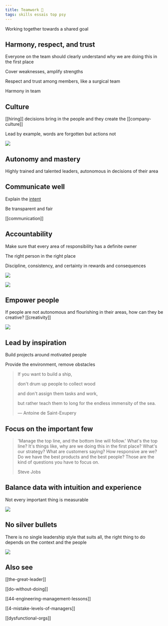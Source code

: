 ```yaml
---
title: Teamwork 🌱
tags: skills essais top psy 
---
```



Working together towards a shared goal 

## Harmony, respect, and trust 

Everyone on the team should clearly understand why we are doing this in the first place 

Cover weaknesses, amplify strengths 

Respect and trust among members, like a surgical team 

Harmony in team 

## Culture 

[[hiring]] decisions bring in the people and they create the [[company-culture]] 

Lead by example, words are forgotten but actions not 

![](/static/img/cost-of-tardiness.jpeg)

## Autonomy and mastery 

Highly trained and talented leaders, autonomous in decisions of their area 

## Communicate well  

Explain the [intent](https://en.wikipedia.org/wiki/Intent_(military))

Be transparent and fair  

[[communication]]

## Accountability 

Make sure that every area of responsibility has a definite owner 

The right person in the right place 

Discipline, consistency, and certainty in rewards and consequences 

![](/static/img/excuses.jpeg)

![](/static/img/accountability-ladder.jpeg)
## Empower people 

If people are not autonomous and flourishing in their areas, how can they be creative? [[creativity]]

![](/static/img/boss-vs-leader.png)

## Lead by inspiration 

Build projects around motivated people

Provide the environment, remove obstacles
 
> If you want to build a ship, 
> 
> don't drum up people to collect wood 
> 
> and don't assign them tasks and work, 
> 
> but rather teach them to long for the endless immensity of the sea. 
> 
> — Antoine de Saint-Exupery


## Focus on the important few 

> 'Manage the top line, and the bottom line will follow.' What's the top line? It's things like, why are we doing this in the first place? What's our strategy? What are customers saying? How responsive are we? Do we have the best products and the best people? Those are the kind of questions you have to focus on. 
> 
> Steve Jobs

## Balance data with intuition and experience 

Not every important thing is measurable 

![](/static/drawings/matter-vs-measure.svg)

## No silver bullets  

There is no single leadership style that suits all, the right thing to do depends on the context and the people 

![](/static/img/maker-time.png)


## Also see 

[[the-great-leader]]

[[do-without-doing]]

[[44-engineering-management-lessons]]

[[4-mistake-levels-of-managers]]

[[dysfunctional-orgs]]

